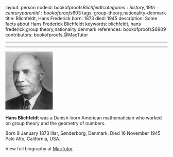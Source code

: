 layout: person
nodeid: bookofproofs$Blichfeldt
categories: history,19th-century
parentid: bookofproofs$603
tags: group-theory,nationality-denmark
title: Blichfeldt, Hans Frederick
born: 1873
died: 1945
description: Some facts about Hans Frederick Blichfeldt
keywords: blichfeldt, hans frederick,group theory,nationality denmark
references: bookofproofs$6909
contributors: bookofproofs,@MacTutor

---


---

![Blichfeldt.jpg](https://github.com/bookofproofs/bookofproofs.github.io/blob/main/_sources/_assets/images/portraits/Blichfeldt.jpg?raw=true)

**Hans Blichfeldt**  was a Danish-born American mathematician who worked on group theory and the geometry of numbers.

Born 9 January 1873 Illar, Sønderborg, Denmark. Died 16 November 1945 Palo Alto, California, USA.


View full biography at [MacTutor](https://mathshistory.st-andrews.ac.uk/Biographies/Blichfeldt/).